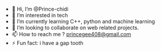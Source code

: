 - 👋 Hi, I’m @Prince-chidi
- 👀 I’m interested in tech
- 🌱 I’m currently learning C++, python and machine learning
- 💞️ I’m looking to collaborate on web related projects.
- 📫 How to reach me ? princegee408@gmail.com 
- ⚡ Fun fact: i have a gap tooth

<!---
Prince-chidi/Prince-chidi is a ✨ special ✨ repository because its `README.md` (this file) appears on your GitHub profile.
You can click the Preview link to take a look at your changes.
--->
